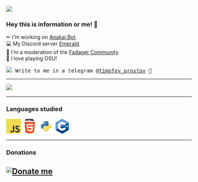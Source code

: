 <img align="left" width="240" src="https://i.imgur.com/yagsfnA.png"> <samp> <br>
### Hey this is information or me! 💎
  
✏ I'm working on [Anakai Bot]. <br>
💻 My Discord server [Emerald]. <br>
💾 I'm a moderation of the [Fadager Community]. <br>
🚀 I love playing OSU! <br> 

  <samp><img src="https://img.icons8.com/color/48/000000/telegram-app--v1.png" width="17"> Write to me in a telegram [@timofey_prostov](https://t.me/timofey_prostov) 💭

---
  


<a href="https://discord.gg/moscow">
  <img src="http://invidget.switchblade.xyz/moscow" />
</a>
  
---
### **Languages studied**

<img height="40" src="https://raw.githubusercontent.com/github/explore/80688e429a7d4ef2fca1e82350fe8e3517d3494d/topics/javascript/javascript.png">  <img height="40" src="https://raw.githubusercontent.com/github/explore/80688e429a7d4ef2fca1e82350fe8e3517d3494d/topics/html/html.png">  <img height="40" src="https://raw.githubusercontent.com/github/explore/80688e429a7d4ef2fca1e82350fe8e3517d3494d/topics/python/python.png">  <img height="40" src="https://raw.githubusercontent.com/github/explore/80688e429a7d4ef2fca1e82350fe8e3517d3494d/topics/cpp/cpp.png"> 

  
  
[Anakai Bot]: https://bots.server-discord.com/778539613362061312
[Fadager Community]: https://discord.gg/sVucsb9kEP
[Emerald]: https://discord.gg/moscow

  
---
### **Donations**
<a href="https://my.qiwi.com/Tymofei-V9-J46Mkfa" target="_blank"><img src="https://donate.qiwi.com/help/assets/03466e29983ec1c1ce20298c3802251d.svg" alt="Donate me" width="217px" ></a>
---
